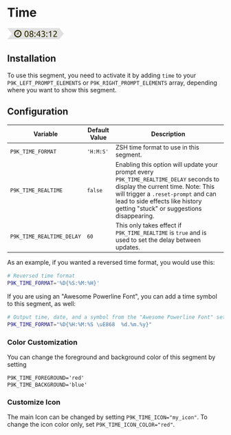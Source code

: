 # Time

![](segment.png)

## Installation

To use this segment, you need to activate it by adding `time` to your
`P9K_LEFT_PROMPT_ELEMENTS` or `P9K_RIGHT_PROMPT_ELEMENTS` array, depending
where you want to show this segment.

## Configuration

| Variable | Default Value | Description |
|----------|---------------|-------------|
|`P9K_TIME_FORMAT`|`'H:M:S'`|ZSH time format to use in this segment.|
|`P9K_TIME_REALTIME`|`false`|Enabling this option will update your prompt every `P9K_TIME_REALTIME_DELAY` seconds to display the current time. Note: This will trigger a `.reset-prompt` and can lead to side effects like history getting "stuck" or suggestions disappearing. |
|`P9K_TIME_REALTIME_DELAY`|`60`|This only takes effect if `P9K_TIME_REALTIME` is `true` and is used to set the delay between updates.|

As an example, if you wanted a reversed time format, you would use this:
```zsh
# Reversed time format
P9K_TIME_FORMAT='%D{%S:%M:%H}'
```
If you are using an "Awesome Powerline Font", you can add a time symbol to this
segment, as well:
```zsh
# Output time, date, and a symbol from the "Awesome Powerline Font" set
P9K_TIME_FORMAT="%D{%H:%M:%S \uE868  %d.%m.%y}"
```

### Color Customization

You can change the foreground and background color of this segment by setting
```
P9K_TIME_FOREGROUND='red'
P9K_TIME_BACKGROUND='blue'
```

### Customize Icon

The main Icon can be changed by setting `P9K_TIME_ICON="my_icon"`. To change the
icon color only, set `P9K_TIME_ICON_COLOR="red"`.
